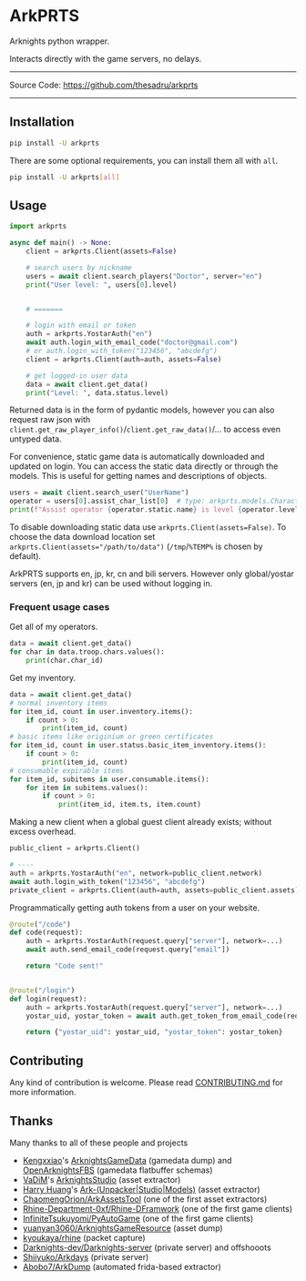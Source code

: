 # ArkPRTS

Arknights python wrapper.

Interacts directly with the game servers, no delays.

---

Source Code: <https://github.com/thesadru/arkprts>

---

## Installation

```sh
pip install -U arkprts
```

There are some optional requirements, you can install them all with `all`.

```sh
pip install -U arkprts[all]
```

## Usage

```py
import arkprts

async def main() -> None:
    client = arkprts.Client(assets=False)

    # search users by nickname
    users = await client.search_players("Doctor", server="en")
    print("User level: ", users[0].level)


    # =======

    # login with email or token
    auth = arkprts.YostarAuth("en")
    await auth.login_with_email_code("doctor@gmail.com")
    # or auth.login_with_token("123456", "abcdefg")
    client = arkprts.Client(auth=auth, assets=False)

    # get logged-in user data
    data = await client.get_data()
    print("Level: ", data.status.level)
```

Returned data is in the form of pydantic models, however you can also request raw json with `client.get_raw_player_info()`/`client.get_raw_data()`/... to access even untyped data.

For convenience, static game data is automatically downloaded and updated on login. You can access the static data directly or through the models. This is useful for getting names and descriptions of objects.

```py
users = await client.search_user("UserName")
operator = users[0].assist_char_list[0]  # type: arkprts.models.Character
print(f"Assist operator {operator.static.name} is level {operator.level}")
```

To disable downloading static data use `arkprts.Client(assets=False)`. To choose the data download location set `arkprts.Client(assets="/path/to/data")` (`/tmp`/`%TEMP%` is chosen by default).

ArkPRTS supports en, jp, kr, cn and bili servers. However only global/yostar servers (en, jp and kr) can be used without logging in.

### Frequent usage cases

Get all of my operators.

```py
data = await client.get_data()
for char in data.troop.chars.values():
    print(char.char_id)
```

Get my inventory.

```py
data = await client.get_data()
# normal inventory items
for item_id, count in user.inventory.items():
    if count > 0:
        print(item_id, count)
# basic items like originium or green certificates
for item_id, count in user.status.basic_item_inventory.items():
    if count > 0:
        print(item_id, count)
# consumable expirable items
for item_id, subitems in user.consumable.items():
    for item in subitems.values():
        if count > 0:
            print(item_id, item.ts, item.count)
```

Making a new client when a global guest client already exists; without excess overhead.

```py
public_client = arkprts.Client()

# ----
auth = arkprts.YostarAuth("en", network=public_client.network)
await auth.login_with_token("123456", "abcdefg")
private_client = arkprts.Client(auth=auth, assets=public_client.assets)
```

Programmatically getting auth tokens from a user on your website.

```py
@route("/code")
def code(request):
    auth = arkprts.YostarAuth(request.query["server"], network=...)
    await auth.send_email_code(request.query["email"])

    return "Code sent!"


@route("/login")
def login(request):
    auth = arkprts.YostarAuth(request.query["server"], network=...)
    yostar_uid, yostar_token = await auth.get_token_from_email_code(request.query["email"], request.query["code"])

    return {"yostar_uid": yostar_uid, "yostar_token": yostar_token}
```

## Contributing

Any kind of contribution is welcome.
Please read [CONTRIBUTING.md](./CONTRIBUTING.md) for more information.

## Thanks

Many thanks to all of these people and projects

- [Kengxxiao](https://github.com/Kengxxiao)'s [ArknightsGameData](https://github.com/Kengxxiao/ArknightsGameData) (gamedata dump) and [OpenArknightsFBS](https://github.com/MooncellWiki/OpenArknightsFBS) (gamedata flatbuffer schemas)
- [VaDiM](https://github.com/aelurum)'s [ArknightsStudio](https://github.com/aelurum/AssetStudio/tree/ArknightsStudio) (asset extractor)
- [Harry Huang](https://github.com/isHarryh)'s [Ark-(Unpacker|Studio|Models)](https://github.com/isHarryh/Ark-Unpacker) (asset extractor)
- [ChaomengOrion/ArkAssetsTool](https://github.com/ChaomengOrion/ArkAssetsTool) (one of the first asset extractors)
- [Rhine-Department-0xf/Rhine-DFramwork](https://github.com/Rhine-Department-0xf/Rhine-DFramwork) (one of the first game clients)
- [InfiniteTsukuyomi/PyAutoGame](https://github.com/InfiniteTsukuyomi/PyAutoGame) (one of the first game clients)
- [yuanyan3060/ArknightsGameResource](https://github.com/yuanyan3060/ArknightsGameResource) (asset dump)
- [kyoukaya/rhine](https://github.com/kyoukaya/rhine) (packet capture)
- [Darknights-dev/Darknights-server](https://github.com/Darknights-dev/Darknights-server) (private server) and offshooots
- [Shiiyuko/Arkdays](https://github.com/Shiiyuko/Arkdays) (private server)
- [Abobo7/ArkDump](https://github.com/Abobo7/ArkDump) (automated frida-based extractor)
